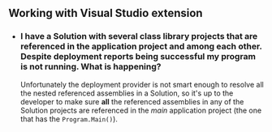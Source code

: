 ## Working with Visual Studio extension

* ### I have a Solution with several class library projects that are referenced in the application project and among each other. Despite deployment reports being successful my program is not running. What is happening?
    Unfortunately the deployment provider is not smart enough to resolve all the nested referenced assemblies in a Solution, so it's up to the developer to make sure **all** the referenced assemblies in any of the Solution projects are referenced in the _main_ application project (the one that has the `Program.Main()`).

